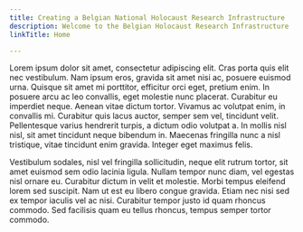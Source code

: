 ```yaml
---
title: Creating a Belgian National Holocaust Research Infrastructure
description: Welcome to the Belgian Holocaust Research Infrastructure
linkTitle: Home

---
```


Lorem ipsum dolor sit amet, consectetur adipiscing elit. Cras porta quis elit nec vestibulum. Nam ipsum eros, gravida sit amet nisi ac, posuere euismod urna. Quisque sit amet mi porttitor, efficitur orci eget, pretium enim. In posuere arcu ac leo convallis, eget molestie nunc placerat. Curabitur eu imperdiet neque. Aenean vitae dictum tortor. Vivamus ac volutpat enim, in convallis mi. Curabitur quis lacus auctor, semper sem vel, tincidunt velit. Pellentesque varius hendrerit turpis, a dictum odio volutpat a. In mollis nisl nisl, sit amet tincidunt neque bibendum in. Maecenas fringilla nunc a nisl tristique, vitae tincidunt enim gravida. Integer eget maximus felis.

Vestibulum sodales, nisl vel fringilla sollicitudin, neque elit rutrum tortor, sit amet euismod sem odio lacinia ligula. Nullam tempor nunc diam, vel egestas nisl ornare eu. Curabitur dictum in velit et molestie. Morbi tempus eleifend lorem sed suscipit. Nam ut est eu libero congue gravida. Etiam nec nisi sed ex tempor iaculis vel ac nisi. Curabitur tempor justo id quam rhoncus commodo. Sed facilisis quam eu tellus rhoncus, tempus semper tortor commodo.